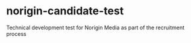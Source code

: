 # norigin-candidate-test
Technical development test for Norigin Media as part of the recruitment process
